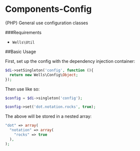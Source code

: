 Components-Config
=================

{PHP} General use configuration classes

###Requirements
 * `Wells\Util`

##Basic Usage

First, set up the config with the dependency injection container:
```php
$di->setSingleton('config', function (){
  return new Wells\Config\Object;
});
```

Then use like so:
```php
$config = $di->singleton('config');

$config->set('dot.notation.rocks', true);
```

The above will be stored in a nested array:
```php
"dot" => array(
  "notation" => array(
    "rocks" => true
  ),
);
```
